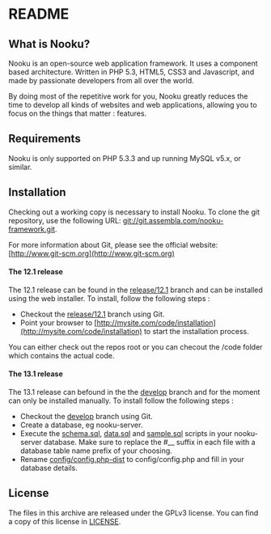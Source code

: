 README
======

What is Nooku?
--------------

Nooku is an open-source web application framework. It uses a component based architecture. Written in PHP 5.3, HTML5, CSS3 and Javascript, and made by passionate developers from all over the world. 

By doing most of the repetitive work for you, Nooku greatly reduces the time to develop all kinds of websites and web applications, allowing you to focus on the things that matter : features.


Requirements
------------

Nooku is only supported on PHP 5.3.3 and up running MySQL v5.x, or similar. 

Installation
------------

Checking out a working copy is necessary to install Nooku. To clone the git repository, use the following URL: [git://git.assembla.com/nooku-framework.git](git://git.assembla.com/nooku-framework.git).

For more information about Git, please see the official website: [http://www.git-scm.org](http://www.git-scm.org)

#### The 12.1 release

The 12.1 release can be found in the [release/12.1](https://nooku.assembla.com/code/nooku-framework/git/nodes/release/12.1) branch and can be installed using the web installer. To install, follow the following steps :

* Checkout the [release/12.1](https://nooku.assembla.com/code/nooku-framework/git/nodes/release/12.1) branch using Git.
* Point your browser to [http://mysite.com/code/installation](http://mysite.com/code/installation) to start the installation process.

You can either check out the repos root or you can checout the /code folder which contains the actual code.

#### The 13.1 release

The 13.1 release can befound in the the [develop](https://nooku.assembla.com/code/nooku-framework/git/nodes/develop) branch and for the moment can only be installed manually. To install follow the following steps :

*  Checkout the [develop](https://nooku.assembla.com/code/nooku-framework/git/nodes/develop) branch using Git.
*  Create a database, eg nooku-server.
* Execute the [schema.sql](code/install/sql/schema.sql), [data.sql](code/install/sql/data.sqll) and [sample.sql](code/install/sql/sample.sql) scripts in your nooku-server database. Make sure to replace the #__ suffix in each file with a database table name prefix of your choosing.
* Rename [config/config.php-dist](code/config/config.php-dist) to config/config.php and fill in your database details.

License
-------

The files in this archive are released under the GPLv3 license. You can find a copy of this license in [LICENSE](LICENSE.md).

